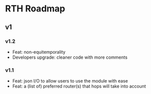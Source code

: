 # RTH Roadmap

## v1

### v1.2
  - Feat: non-equitemporality
  - Developers upgrade: cleaner code with more comments

### v1.1
  - Feat: json I/O to allow users to use the module with ease
  - Feat: a (list of) preferred router(s) that hops will take into account